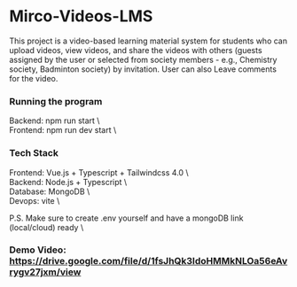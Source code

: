 # Mirco-Videos-LMS
This project is a video-based learning material system for students who can upload videos, view videos, and share the videos with others (guests assigned by the user or selected from society members - e.g., Chemistry society, Badminton society) by invitation. User can also Leave comments for the video.

### Running the program
Backend: npm run start \  
Frontend: npm run dev start \  

### Tech Stack
Frontend: Vue.js + Typescript + Tailwindcss 4.0 \  
Backend: Node.js + Typescript \  
Database: MongoDB \  
Devops: vite \  

P.S. Make sure to create .env yourself and have a mongoDB link (local/cloud) ready \  


### Demo Video: https://drive.google.com/file/d/1fsJhQk3IdoHMMkNLOa56eAvrygv27jxm/view
